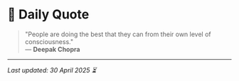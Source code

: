 # 📜 Daily Quote

> "People are doing the best that they can from their own level of consciousness."  
> — **Deepak Chopra**

---

_Last updated: 30 April 2025 ⏳_
